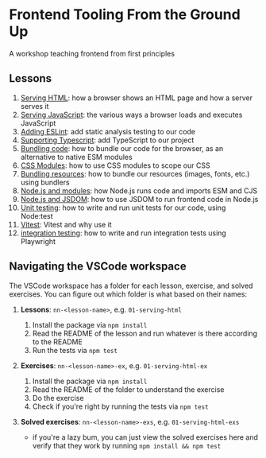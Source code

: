 # Frontend Tooling From the Ground Up

A workshop teaching frontend from first principles

## Lessons

1. [Serving HTML](./lessons/01-serving-html/README.md): how a browser shows an HTML page and how a server serves it
1. [Serving JavaScript](./lessons/02-serving-js/README.md): the various ways a browser loads and executes JavaScript
1. [Adding ESLint](./lessons/03-adding-lint/README.md): add static analysis testing to our code
1. [Supporting Typescript](./lessons/04-supporting-ts/README.md): add TypeScript to our project
1. [Bundling code](./lessons/07-bundling/README.md): how to bundle our code for the browser, as an alternative
   to native ESM modules
1. [CSS Modules](./lessons/08-css-modules/README.md): how to use CSS modules to scope our CSS
1. [Bundling resources](./lessons/09-bundling-resources/README.md): how to bundle our resources (images, fonts, etc.)
   using bundlers
1. [Node.js and modules](./lessons/10-node-modules/README.md): how Node.js runs code and imports ESM and CJS
1. [Node.js and JSDOM](./lessons/11-node-jsdom/README.md): how to use JSDOM to run frontend code in Node.js
1. [Unit testing](./lessons/12-unit-testing/README.md): how to write and run unit tests for our code, using Node:test
1. [Vitest](./lessons/13-vitest/README.md): Vitest and why use it
1. [integration testing](./lessons/14-integration-testing/README.md): how to write and run integration
   tests using Playwright

## Navigating the VSCode workspace

The VSCode workspace has a folder for each lesson, exercise, and solved exercises. You can figure out
which folder is what based on their names:

1. **Lessons**: `nn-<lesson-name>`, e.g. `01-serving-html`

   1. Install the package via `npm install`
   1. Read the README of the lesson and run whatever is there according to the README
   1. Run the tests via `npm test`

2. **Exercises**: `nn-<lesson-name>-ex`, e.g. `01-serving-html-ex`

   1. Install the package via `npm install`
   1. Read the README of the folder to understand the exercise
   1. Do the exercise
   1. Check if you're right by running the tests via `npm test`

3. **Solved exercises**: `nn-<lesson-name>-exs`, e.g. `01-serving-html-exs`
   - if you're a lazy bum, you can just view the solved exercises here and verify
     that they work by running `npm install && npm test`
